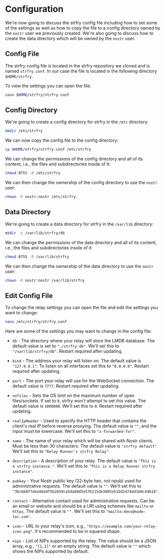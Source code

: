 # Configuration

We're now going to discuss the strfry config file including how to set some of the settings as well as how to copy the file to a config directory owned by the `nostr` user we previously created. We're also going to discuss how to create the data directory which will be owned by the `nostr` user.

## Config File

The strfry config file is located in the strfry repository we cloned and is named `strfry.conf`. In our case the file is located in the following directory `$HOME/strfry`.

To view the settings you can open the file:

```bash
nano $HOME/strfry/strfry.conf
```

## Config Directory

We're going to create a config directory for strfry in the `/etc` directory:

```bash
mkdir /etc/strfry
```

We can now copy the config file to the config directory:

```bash
cp $HOME/strfry/strfry.conf /etc/strfry
```

We can change the permissions of the config directory and all of its content, i.e., the files and subdirectories inside of it:

```bash
chmod 0755 -R /etc/strfry
```

We can then change the ownership of the config directory to use the `nostr` user:

```bash
chown -R nostr:nostr /etc/strfry
```

## Data Directory

We're going to create a data directory for strfry in the `/var/lib` directory:

```bash
mkdir -p /var/lib/strfry/db
```

We can change the permissions of the data directory and all of its content, i.e., the files and subdirectories inside of it:

```bash
chmod 0755 -R /var/lib/strfry
```

We can then change the ownership of the data directory to use the `nostr` user:

```bash
chown -R nostr:nostr /var/lib/strfry
```

## Edit Config File

To change the relay settings you can open the file and edit the settings you want to change:

```bash
nano /etc/strfry/strfry.conf
```

Here are some of the settings you may want to change in the config file:

- `db` - The directory where your relay will store the LMDB database. The default value is set to `"./strfry-db"`. We'll set this to `"/var/lib/strfry/db"`. Restart required after updating.

- `bind` - The address your relay will listen on. The default value is `"127.0.0.1"`. To listen on all interfaces set this to `"0.0.0.0"`. Restart required after updating.

- `port` - The port your relay will use for the WebSocket connection. The default value is `7777`. Restart required after updating.

- `nofiles` - Sets the OS limit on the maximum number of open files/sockets. If set to `0`, strfry won't attempt to set this value. The default value is `1000000`. We'll set this to `0`. Restart required after updating.

- `realIpHeader` - Used to specify the HTTP header that contains the client's real IP before reverse proxying. The default value is `""`, and the input must be lowercase. We'll set this to `"x-forwarded-for"`.

- `name` - The name of your relay which will be shared with Nostr clients. Must be less than 30 characters. The default value is `"strfry default"`. We'll set this to `"Relay Runner's strfry Relay"`.

- `description` - A description of your relay. The default value is `"This is a strfry instance."`. We'll set this to `"This is a Relay Runner strfry instance"`.

- `pubkey` - Your Nostr public key (32-byte hex, not npub) used for administrative requests. The default value is `""`. We'll set this to `"3bcbb0f7dea9da9f5b2659ca5da89d5e576215de3885e51bd2474dd1b0c44b16"`.

- `contact` - Alternative contact used for administrative requests. Can be an email or website and should be a URI using schemes like `mailto` or `https`. The default value is `""`. We'll set this to `"mailto:devs@node-tec.com"`.

- `icon` - URL to your relay's icon, e.g., `"https://example.com/your-relay-icon.png"`. It's recommended to be in squared shape.

- `nips` - List of NIPs supported by the relay. The value should be a JSON array, e.g., `"[1,2]"` or an empty string. The default value is `""` which shows the NIPs supported by default.
